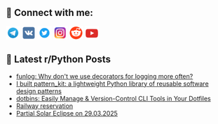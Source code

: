 ## 🔎 Connect with me:
[<img src="https://github.com/bullbesh/bullbesh/blob/main/images/Telegram.png" width="32" height="32" />](https://t.me/bullbesh)
[<img src="https://github.com/bullbesh/bullbesh/blob/main/images/VK.png" width="32" height="32" />](https://vk.com/bullbesh)
[<img src="https://github.com/bullbesh/bullbesh/blob/main/images/Twitter.png" width="32" height="32" />](https://twitter.com/bullbesh1)
[<img src="https://github.com/bullbesh/bullbesh/blob/main/images/Instagram.png" width="32" height="32" />](https://www.instagram.com/bullbesh)
[<img src="https://github.com/bullbesh/bullbesh/blob/main/images/Reddit.png" width="32" height="32" />](https://www.reddit.com/user/bullbesh)
[<img src="https://github.com/bullbesh/bullbesh/blob/main/images/YouTube.png" width="32" height="32" />](https://www.youtube.com/channel/UCtfjRs6uzgq5mfm8S06WTcg)

## 📕 Latest r/Python Posts
<!-- BLOG-POST-LIST:START -->
- [funlog: Why don&#39;t we use decorators for logging more often?](https://www.reddit.com/r/Python/comments/1jm3hml/funlog_why_dont_we_use_decorators_for_logging/)
- [I built pattern_kit: a lightweight Python library of reusable software design patterns](https://www.reddit.com/r/Python/comments/1jm1w5u/i_built_pattern_kit_a_lightweight_python_library/)
- [dotbins: Easily Manage &amp; Version-Control CLI Tools in Your Dotfiles](https://www.reddit.com/r/Python/comments/1jm0otm/dotbins_easily_manage_versioncontrol_cli_tools_in/)
- [Railway reservation](https://www.reddit.com/r/Python/comments/1jlz1sx/railway_reservation/)
- [Partial Solar Eclipse on 29.03.2025](https://www.reddit.com/r/Python/comments/1jlxopz/partial_solar_eclipse_on_29032025/)
<!-- BLOG-POST-LIST:END -->

